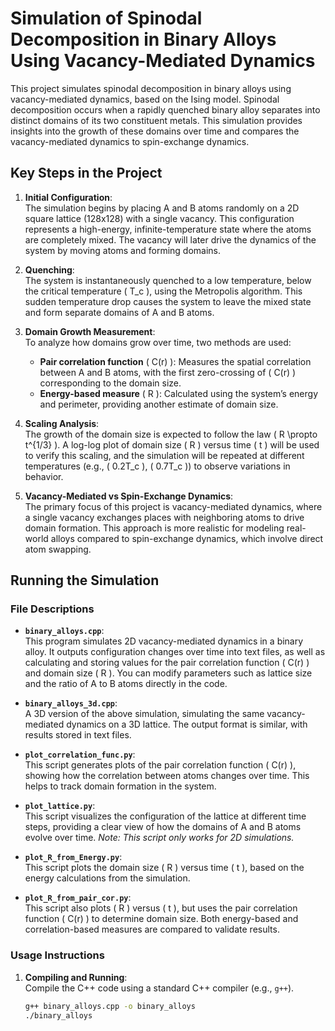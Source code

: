 # Simulation of Spinodal Decomposition in Binary Alloys Using Vacancy-Mediated Dynamics

This project simulates spinodal decomposition in binary alloys using vacancy-mediated dynamics, based on the Ising model. Spinodal decomposition occurs when a rapidly quenched binary alloy separates into distinct domains of its two constituent metals. This simulation provides insights into the growth of these domains over time and compares the vacancy-mediated dynamics to spin-exchange dynamics.

## Key Steps in the Project

1. **Initial Configuration**:  
   The simulation begins by placing A and B atoms randomly on a 2D square lattice (128x128) with a single vacancy. This configuration represents a high-energy, infinite-temperature state where the atoms are completely mixed. The vacancy will later drive the dynamics of the system by moving atoms and forming domains.

2. **Quenching**:  
   The system is instantaneously quenched to a low temperature, below the critical temperature \( T_c \), using the Metropolis algorithm. This sudden temperature drop causes the system to leave the mixed state and form separate domains of A and B atoms.

3. **Domain Growth Measurement**:  
   To analyze how domains grow over time, two methods are used:
   - **Pair correlation function** \( C(r) \): Measures the spatial correlation between A and B atoms, with the first zero-crossing of \( C(r) \) corresponding to the domain size.
   - **Energy-based measure** \( R \): Calculated using the system’s energy and perimeter, providing another estimate of domain size.

4. **Scaling Analysis**:  
   The growth of the domain size is expected to follow the law \( R \propto t^{1/3} \). A log-log plot of domain size \( R \) versus time \( t \) will be used to verify this scaling, and the simulation will be repeated at different temperatures (e.g., \( 0.2T_c \), \( 0.7T_c \)) to observe variations in behavior.

5. **Vacancy-Mediated vs Spin-Exchange Dynamics**:  
   The primary focus of this project is vacancy-mediated dynamics, where a single vacancy exchanges places with neighboring atoms to drive domain formation. This approach is more realistic for modeling real-world alloys compared to spin-exchange dynamics, which involve direct atom swapping. 

## Running the Simulation

### File Descriptions

- **`binary_alloys.cpp`**:  
   This program simulates 2D vacancy-mediated dynamics in a binary alloy. It outputs configuration changes over time into text files, as well as calculating and storing values for the pair correlation function \( C(r) \) and domain size \( R \). You can modify parameters such as lattice size and the ratio of A to B atoms directly in the code.

- **`binary_alloys_3d.cpp`**:  
   A 3D version of the above simulation, simulating the same vacancy-mediated dynamics on a 3D lattice. The output format is similar, with results stored in text files.

- **`plot_correlation_func.py`**:  
   This script generates plots of the pair correlation function \( C(r) \), showing how the correlation between atoms changes over time. This helps to track domain formation in the system.

- **`plot_lattice.py`**:  
   This script visualizes the configuration of the lattice at different time steps, providing a clear view of how the domains of A and B atoms evolve over time. *Note: This script only works for 2D simulations.*

- **`plot_R_from_Energy.py`**:  
   This script plots the domain size \( R \) versus time \( t \), based on the energy calculations from the simulation. 
- **`plot_R_from_pair_cor.py`**:  
   This script also plots \( R \) versus \( t \), but uses the pair correlation function \( C(r) \) to determine domain size. Both energy-based and correlation-based measures are compared to validate results.

### Usage Instructions

1. **Compiling and Running**:  
   Compile the C++ code using a standard C++ compiler (e.g., `g++`).
   ```bash
   g++ binary_alloys.cpp -o binary_alloys
   ./binary_alloys
